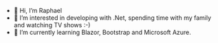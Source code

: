- 👋 Hi, I’m Raphael
- 👀 I’m interested in developing with .Net, spending time with my family and watching TV shows :-)
- 🌱 I’m currently learning Blazor, Bootstrap and Microsoft Azure.

<!---
RaphaelHaMa/RaphaelHaMa is a ✨ special ✨ repository because its `README.md` (this file) appears on your GitHub profile.
You can click the Preview link to take a look at your changes.
--->
